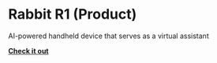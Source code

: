 # Rabbit R1 (Product)
AI-powered handheld device that serves as a virtual assistant
<br>

**[<i class="fa-solid fa-fire"></i> Check it out](https://www.rabbit.tech/)**
